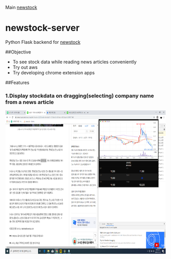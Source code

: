 Main <a href='https://github.com/littlejkim/newstock'>newstock</a>

# newstock-server
Python Flask backend for <a href='https://github.com/littlejkim/newstock'>newstock</a>

##Objective
* To see stock data while reading news articles conveniently
* Try out aws
* Try developing chrome extension apps

##Features
### 1.Display stockdata on dragging(selecting) company name from a news article
<img src='https://github.com/lpaqkosw/readmeImages/blob/master/newstock/newstock.png' height='450' width='800'></img>
